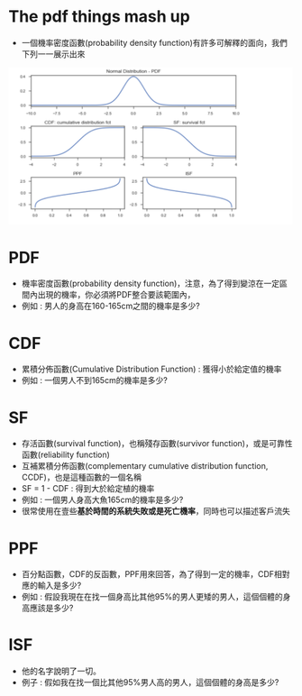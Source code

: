 # The pdf things mash up
* 一個機率密度函數(probability density function)有許多可解釋的面向，我們下列一一展示出來

<img src='./images/pdf_1.png'></img>

# PDF
* 機率密度函數(probability density function)，注意，為了得到變涼在一定區間內出現的機率，你必須將PDF整合要該範圍內，
* 例如 : 男人的身高在160-165cm之間的機率是多少?

# CDF
* 累積分佈函數(Cumulative Distribution Function) : 獲得小於給定值的機率
* 例如 : 一個男人不到165cm的機率是多少?

# SF
* 存活函數(survival function)，也稱殘存函數(survivor function)，或是可靠性函數(reliability function) 
* 互補累積分佈函數(complementary cumulative distribution function, CCDF)，也是這種函數的一個名稱
* SF = 1 - CDF : 得到大於給定植的機率
* 例如 : 一個男人身高大魚165cm的機率是多少?
* 很常使用在壹些**基於時間的系統失敗或是死亡機率**，同時也可以描述客戶流失


# PPF
* 百分點函數，CDF的反函數，PPF用來回答，為了得到一定的機率，CDF相對應的輸入是多少?
* 例如 : 假設我現在在找一個身高比其他95%的男人更矮的男人，這個個體的身高應該是多少?


# ISF
* 他的名字說明了一切。
* 例子 : 假如我在找一個比其他95%男人高的男人，這個個體的身高是多少?


